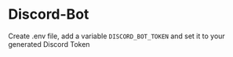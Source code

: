 # Discord-Bot

Create .env file, add a variable `DISCORD_BOT_TOKEN`  and set it to your generated Discord Token